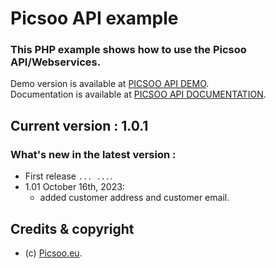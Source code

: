 # Picsoo API example

### This PHP example shows how to use the Picsoo API/Webservices.

Demo version is available at [PICSOO API DEMO](http://picsoocloud.com/picsooapidemo/). \
Documentation is available at [PICSOO API DOCUMENTATION](http://picsoocloud.com/picsooapidoc/). 

## Current version : 1.0.1


### What's new in the latest version : 

- First release ```... ...```. 
- 1.01 October 16th, 2023:
  - added customer address and customer email.


## Credits & copyright

* (c) [Picsoo.eu](https://picsoo.eu/).

